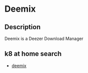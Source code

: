 # Deemix

## Description

Deemix is a Deezer Download Manager

## k8 at home search

- [deemix](https://nanne.dev/k8s-at-home-search/#/deemix)
